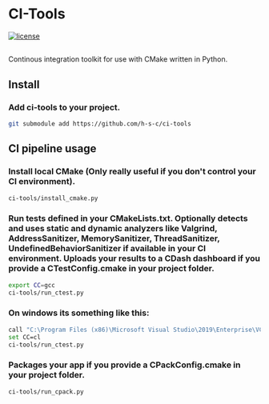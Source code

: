 # CI-Tools
[![license](https://img.shields.io/github/license/h-s-c/ci-tools.svg)](http://unlicense.org/)

##
Continous integration toolkit for use with CMake written in Python.

## Install
### Add ci-tools to your project.
```bash
git submodule add https://github.com/h-s-c/ci-tools
```

## CI pipeline usage
### Install local CMake (Only really useful if you don't control your CI environment).
```bash
ci-tools/install_cmake.py
```

### Run tests defined in your CMakeLists.txt. Optionally detects and uses static and dynamic analyzers like Valgrind, AddressSanitizer, MemorySanitizer, ThreadSanitizer, UndefinedBehaviorSanitizer if available in your CI environment. Uploads your results to a CDash dashboard if you provide a CTestConfig.cmake in your project folder.
```bash
export CC=gcc
ci-tools/run_ctest.py
```

### On windows its something like this:
```bash
call "C:\Program Files (x86)\Microsoft Visual Studio\2019\Enterprise\VC\Auxiliary\Build\vcvars64.bat"
set CC=cl
ci-tools/run_ctest.py
```


### Packages your app if you provide a CPackConfig.cmake in your project folder.
```bash
ci-tools/run_cpack.py
```